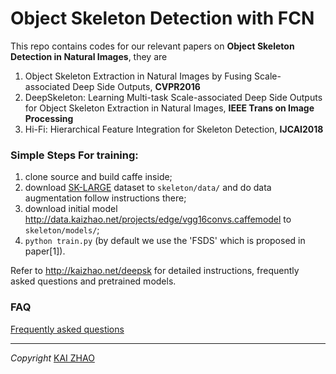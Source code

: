 # Object Skeleton Detection with FCN
This repo contains codes for our relevant papers on **Object Skeleton Detection in Natural Images**, they are

1. Object Skeleton Extraction in Natural Images by Fusing Scale-associated Deep Side Outputs, **CVPR2016**
2. DeepSkeleton: Learning Multi-task Scale-associated Deep Side Outputs for Object Skeleton Extraction in Natural Images, **IEEE Trans on Image Processing**
3. Hi-Fi: Hierarchical Feature Integration for Skeleton Detection, **IJCAI2018**


### Simple Steps For training:
1. clone source and build caffe inside;
2. download [SK-LARGE](http://kaiz.xyz/sk-large) dataset to `skeleton/data/` and do data augmentation follow instructions there;
3. download initial model <http://data.kaizhao.net/projects/edge/vgg16convs.caffemodel> to `skeleton/models/`;
4. `python train.py` (by default we use the 'FSDS' which is proposed in paper[1]).

Refer to <http://kaizhao.net/deepsk> for detailed instructions, frequently asked questions and pretrained models.


### FAQ
[Frequently asked questions](FAQ.md)
___

*Copyright* [KAI ZHAO](http://kaiz.xyz)
